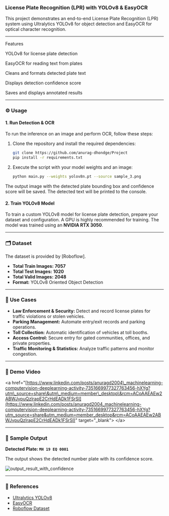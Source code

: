 ### **License Plate Recognition (LPR) with YOLOv8 & EasyOCR**

This project demonstrates an end-to-end License Plate Recognition (LPR) system using Ultralytics YOLOv8 for object detection and EasyOCR for optical character recognition.

-----

Features

YOLOv8 for license plate detection

EasyOCR for reading text from plates

Cleans and formats detected plate text

Displays detection confidence score

Saves and displays annotated results

-----

### ⚙️ **Usage**

#### **1. Run Detection & OCR**

To run the inference on an image and perform OCR, follow these steps:

1.  Clone the repository and install the required dependencies:
    ```bash
    git clone https://github.com/anurag-dhondge/Project
    pip install -r requirements.txt
    ```
2.  Execute the script with your model weights and an image:
    ```bash
    python main.py --weights yolov8n.pt --source sample_3.png
    ```

The output image with the detected plate bounding box and confidence score will be saved. The detected text will be printed to the console.

#### **2. Train YOLOv8 Model**

To train a custom YOLOv8 model for license plate detection, prepare your dataset and configuration. A GPU is highly recommended for training. The model was trained using an **NVIDIA RTX 3050**.

-----

### 🗂 **Dataset**

The dataset is provided by [Roboflow].

  - **Total Train Images:** **7057**
  - **Total Test Images:** **1020**
  - **Total Valid Images:** **2048**
  - **Format:** YOLOv8 Oriented Object Detection

-----

### 🎯 **Use Cases**

  - **Law Enforcement & Security:** Detect and record license plates for traffic violations or stolen vehicles.
  - **Parking Management:** Automate entry/exit records and parking operations.
  - **Toll Collection:** Automatic identification of vehicles at toll booths.
  - **Access Control:** Secure entry for gated communities, offices, and private properties.
  - **Traffic Monitoring & Statistics:** Analyze traffic patterns and monitor congestion.

-----

### 🎥 **Demo Video**

\<a href="[https://www.linkedin.com/posts/anuragd2004\_machinelearning-computervision-deeplearning-activity-7351669977327763456-hXYg?utm\_source=share\&utm\_medium=member\_desktop\&rcm=ACoAAEAEw2ABWJvpuQzlrapE2CrHdEADk1FSrSI](https://www.linkedin.com/posts/anuragd2004_machinelearning-computervision-deeplearning-activity-7351669977327763456-hXYg?utm_source=share&utm_medium=member_desktop&rcm=ACoAAEAEw2ABWJvpuQzlrapE2CrHdEADk1FSrSI)" target="\_blank"\>
\</a\>

-----

### 📌 **Sample Output**

**Detected Plate: `MH 19 EQ 0001`**

The output shows the detected number plate with its confidence score.

![output_result_with_confidence](https://github.com/user-attachments/assets/0cf48d24-2820-49d6-ab50-192e177911d5)

-----

### 📝 **References**

  - [Ultralytics YOLOv8](https://github.com/ultralytics/ultralytics)
  - [EasyOCR](https://github.com/JaidedAI/EasyOCR)
  - [Roboflow Dataset](https://universe.roboflow.com/roboflow-universe-projects/license-plate-recognition-rxg4e)
